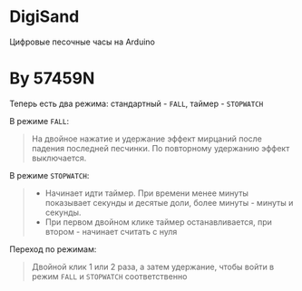 # DigiSand
 Цифровые песочные часы на Arduino

# By 57459N
Теперь есть два режима: стандартный - `FALL`, таймер - `STOPWATCH`

В режиме `FALL`:

>На двойное нажатие и удержание эффект мирцаний после падения последней песчинки. По повторному удержанию эффект выключается.

В режиме `STOPWATCH`:

>- Начинает идти таймер. При времени менее минуты показывает секунды и десятые доли, более минуты - минуты и секунды.
>- При первом двойном клике таймер останавливается, при втором - начинает считать с нуля

Переход по режимам: 
>Двойной клик 1 или 2 раза, а затем удержание, чтобы войти в режим `FALL` и `STOPWATCH` соответственно 


